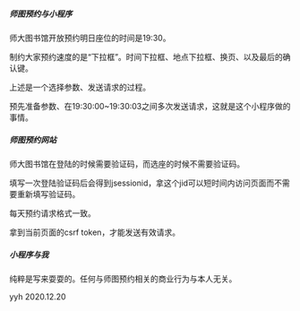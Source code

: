 ##### 师图预约与小程序

师大图书馆开放预约明日座位的时间是19:30。

制约大家预约速度的是“下拉框”。时间下拉框、地点下拉框、换页、以及最后的确认键。

上述是一个选择参数、发送请求的过程。

预先准备参数、在19:30:00~19:30:03之间多次发送请求，这就是这个小程序做的事情。

##### 师图预约网站

师大图书馆在登陆的时候需要验证码，而选座的时候不需要验证码。

填写一次登陆验证码后会得到jsessionid，拿这个jid可以短时间内访问页面而不需要重新填写验证码。

每天预约请求格式一致。

拿到当前页面的csrf token，才能发送有效请求。

##### 小程序与我

纯粹是写来耍耍的。任何与师图预约相关的商业行为与本人无关。

yyh 2020.12.20